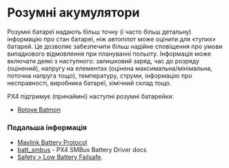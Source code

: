 # Розумні акумулятори

Розумні батареї надають більш точну (і часто більш детальну) інформацію про стан батареї, ніж автопілот може оцінити для «тупих» батарей.
Це дозволяє забезпечити більш надійне сповіщення про умови випадкового відмовлення при плануванні польоту.
Інформація може включати деякі з наступного: залишковий заряд, час до розряду (оцінений), напругу на елементах (оцінена максимальна/мінімальна, поточна напруга тощо), температуру, струми, інформацію про несправності, виробника батареї, хімічний склад тощо.

PX4 підтримує (принаймні) наступні розумні батарейки:

- [Rotoye Batmon](../smart_batteries/rotoye_batmon.md)

### Подальша інформація

- [Mavlink Battery Protocol](https://mavlink.io/en/services/battery.html)
- [batt_smbus](../modules/modules_driver.md) - PX4 SMBus Battery Driver docs
- [Safety > Low Battery Failsafe](../config/safety.md#battery-level-failsafe).
